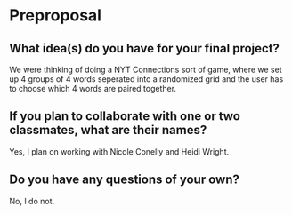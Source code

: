 # Preproposal

## What idea(s) do you have for your final project?

We were thinking of doing a NYT Connections sort of game, where we set up 4 groups of 4 words seperated into a randomized grid and the user has to choose which 4 words are paired together. 

## If you plan to collaborate with one or two classmates, what are their names?

Yes, I plan on working with Nicole Conelly and Heidi Wright. 

## Do you have any questions of your own?

No, I do not. 
